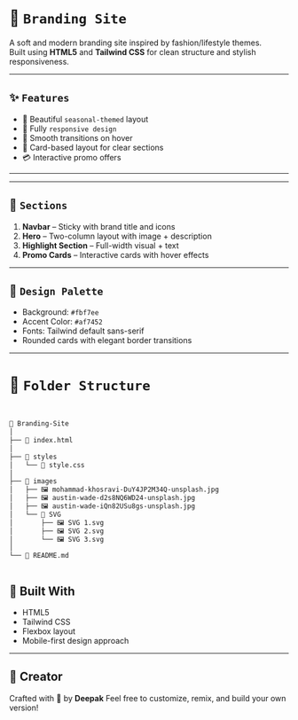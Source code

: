 # 🌿 `Branding Site`

A soft and modern branding site inspired by fashion/lifestyle themes.  
Built using **HTML5** and **Tailwind CSS** for clean structure and stylish responsiveness.

---

## ✨ `Features`

- 🌸 Beautiful `seasonal-themed` layout
- 📱 Fully `responsive design`
- 🌈 Smooth transitions on hover
- 🧥 Card-based layout for clear sections
- 💳 Interactive promo offers

---

---

## 📸 `Sections`

1. **Navbar** – Sticky with brand title and icons
2. **Hero** – Two-column layout with image + description
3. **Highlight Section** – Full-width visual + text
4. **Promo Cards** – Interactive cards with hover effects

---

## 🎨 `Design Palette`

- Background: `#fbf7ee`
- Accent Color: `#af7452`
- Fonts: Tailwind default sans-serif
- Rounded cards with elegant border transitions

---
# 📁 `Folder Structure`

```bash


📁 Branding-Site
│
├── 📄 index.html
│
├── 📁 styles
│   └── 📄 style.css
│
├── 📁 images
│   ├── 🖼️ mohammad-khosravi-DuY4JP2M34Q-unsplash.jpg
│   ├── 🖼️ austin-wade-d2s8NQ6WD24-unsplash.jpg
│   ├── 🖼️ austin-wade-iQn82USu8gs-unsplash.jpg
│   └── 📁 SVG
│       ├── 🖼️ SVG 1.svg
│       ├── 🖼️ SVG 2.svg
│       └── 🖼️ SVG 3.svg
│
└── 📄 README.md



```
## 🧠 Built With

- HTML5
- Tailwind CSS
- Flexbox layout
- Mobile-first design approach

---

## 🙌 Creator

Crafted with 💛 by **Deepak**
Feel free to customize, remix, and build your own version!
